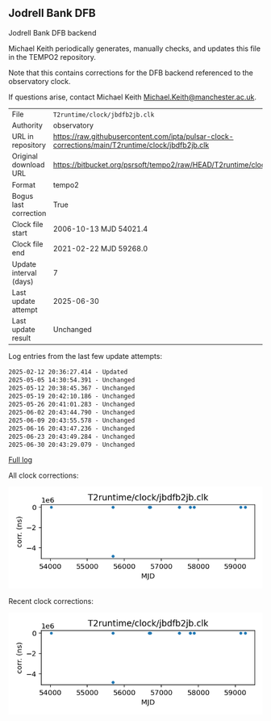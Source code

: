 
## Jodrell Bank DFB

Jodrell Bank DFB backend

Michael Keith periodically generates, manually checks, and updates
this file in the TEMPO2 repository.

Note that this contains corrections for the DFB backend referenced
to the observatory clock.

If questions arise, contact Michael Keith
<Michael.Keith@manchester.ac.uk>.

|     |     |
|:--- |:--- |
| File | `T2runtime/clock/jbdfb2jb.clk` |
| Authority | observatory |
| URL in repository | <https://raw.githubusercontent.com/ipta/pulsar-clock-corrections/main/T2runtime/clock/jbdfb2jb.clk> |
| Original download URL | <https://bitbucket.org/psrsoft/tempo2/raw/HEAD/T2runtime/clock/jbdfb2jb.clk> |
| Format | tempo2 |
| Bogus last correction | True |
| Clock file start | 2006-10-13 MJD 54021.4 |
| Clock file end | 2021-02-22 MJD 59268.0 |
| Update interval (days) | 7 |
| Last update attempt | 2025-06-30 |
| Last update result | Unchanged |

Log entries from the last few update attempts:
```
2025-02-12 20:36:27.414 - Updated
2025-05-05 14:30:54.391 - Unchanged
2025-05-12 20:38:45.367 - Unchanged
2025-05-19 20:42:10.186 - Unchanged
2025-05-26 20:41:01.283 - Unchanged
2025-06-02 20:43:44.790 - Unchanged
2025-06-09 20:43:55.578 - Unchanged
2025-06-16 20:43:47.236 - Unchanged
2025-06-23 20:43:49.284 - Unchanged
2025-06-30 20:43:29.079 - Unchanged
```
[Full log](https://raw.githubusercontent.com/ipta/pulsar-clock-corrections/main/log/T2runtime/clock/jbdfb2jb.clk.log)


All clock corrections:

![plot of all clock corrections](jbdfb2jb.clk.png "All corrections")

Recent clock corrections:

![plot of recent clock corrections](jbdfb2jb.clk.short.png "Recent corrections")

